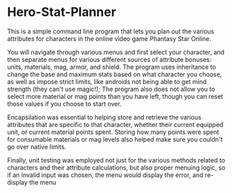 # Hero-Stat-Planner

This is a simple command line program that lets you plan out the various attributes for characters in the online video game
Phantasy Star Online.

You will navigate through various menus and first select your character, and then separate menus for various different sources
of attribute bonuses: units, materials, mag, armor, and shield.
The program uses inheritance to change the base and maximum stats based on what character you choose, as well as impose
strict limits, like androids not being able to get mind strength (they can't use magic!);
The program also does not allow you to select more material or mag points than you have left, though you can reset those values
if you choose to start over.

Encapsilation was essential to helping store and retrieve the various attributes that are specific to that character,
whether their current equipped unit, or current material points spent.
Storing how many points were spent for consumable materials or mag levels also helped make sure you couldn't go over native limits.

Finally, unit testing was employed not just for the various methods related to characters and their  attribute calculations, but
also proper menuing logic, so if an invalid input was chosen, the menu would display the error, and re-display the menu